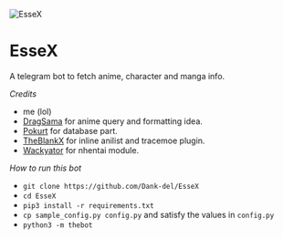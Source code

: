 ![EsseX](https://telegra.ph/file/19dad86d7b1009f1d6911.jpg)
# EsseX
A telegram bot to fetch anime, character and manga info.

*Credits*
- me (lol)
- [DragSama](https://github.com/DragSama) for anime query and formatting idea.
- [Pokurt](https://github.com/pokurt) for database part.
- [TheBlankX](https://github.com/the-blank-x) for inline anilist and tracemoe plugin.
- [Wackyator](https://github.com/Wackyator) for nhentai module.

*How to run this bot*
- `git clone https://github.com/Dank-del/EsseX`
- `cd EsseX`
- `pip3 install -r requirements.txt`
- `cp sample_config.py config.py` and satisfy the values in `config.py`
- `python3 -m thebot`

